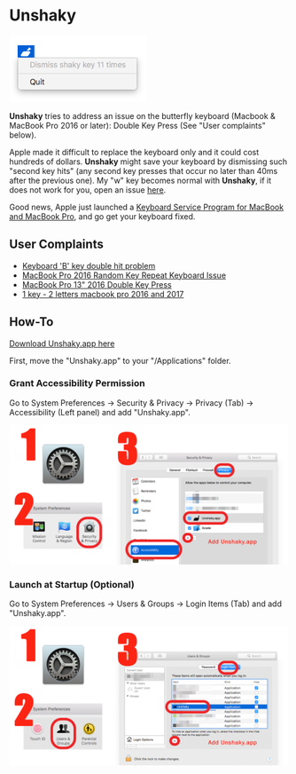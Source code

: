 # Unshaky

![Menubar](README/menubar.png)

**Unshaky** tries to address an issue on the butterfly keyboard (Macbook & MacBook Pro 2016 or later): Double Key Press (See "User complaints" below). 

Apple made it difficult to replace the keyboard only and it could cost hundreds of dollars. **Unshaky** might save your keyboard by dismissing such "second key hits" (any second key presses that occur no later than 40ms after the previous one). My "w" key becomes normal with **Unshaky**, if it does not work for you, open an issue [here](https://github.com/Aahung/Unshaky/issues).

Good news, Apple just launched a [Keyboard Service Program for MacBook and MacBook Pro](https://www.apple.com/ca/support/keyboard-service-program-for-macbook-and-macbook-pro/), and go get your keyboard fixed.

## User Complaints

- [Keyboard 'B' key double hit problem](https://www.ifixit.com/Answers/View/402016/Keyboard+%27B%27+key+double+hit+problem)
- [MacBook Pro 2016 Random Key Repeat Keyboard Issue](https://discussions.apple.com/thread/7840547)
- [MacBook Pro 13" 2016 Double Key Press](https://forums.macrumors.com/threads/macbook-pro-13-2016-double-key-press.2025843/)
- [1 key - 2 letters macbook pro 2016 and 2017](https://apple.stackexchange.com/questions/293523/1-key-2-letters-macbook-pro-2016-and-2017)

## How-To

[Download Unshaky.app here](https://github.com/Aahung/Unshaky/releases)

First, move the "Unshaky.app" to your "/Applications" folder.

### Grant Accessibility Permission

Go to System Preferences -> Security & Privacy -> Privacy (Tab) -> Accessibility (Left panel) and add "Unshaky.app".

![Grant Accessibility Permission](README/how-to-1.png)

### Launch at Startup (Optional)

Go to System Preferences -> Users & Groups -> Login Items (Tab) and add "Unshaky.app".

![Grant Accessibility Permission](README/how-to-2.png)

